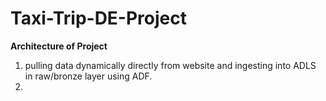 # Taxi-Trip-DE-Project
**Architecture of Project**
1. pulling data dynamically directly from website and ingesting into ADLS in raw/bronze layer using ADF.
2. 
